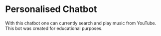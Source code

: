 # Personalised Chatbot

With this chatbot one can currently search and play music from YouTube.
This bot was created for educational purposes.
